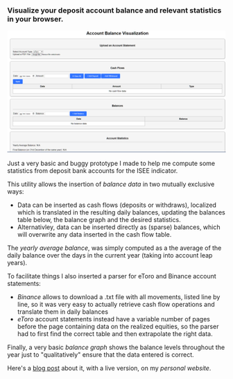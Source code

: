 ### Visualize your deposit account balance and relevant statistics in your browser. 

![Preview image of the web interface](https://github.com/EmanueleMusumeci/TradingAccountStatisticsVisualizer/blob/master/preview.png?raw=true)

Just a very basic and buggy prototype I made to help me compute some statistics from deposit bank accounts for the ISEE indicator.

This utility allows the insertion of *balance data* in two mutually exclusive ways:
* Data can be inserted as cash flows (deposits or withdraws), localized which is translated in the resulting daily balances, updating the balances table below, the balance graph and the desired statistics.
* Alternativley, data can be inserted directly as (sparse) balances, which will overwrite any data inserted in the cash flow table.

The *yearly average balance*, was simply computed as a the average of the daily balance over the days in the current year (taking into account leap years).


To facilitate things I also inserted a parser for eToro and Binance account statements:
* *Binance* allows to download a .txt file with all movements, listed line by line, so it was very easy to actually retrieve cash flow operations and translate them in daily balances
* *eToro* account statements instead have a variable number of pages before the page containing data on the realized equities, so the parser had to first find the correct table and then extrapolate the right data.

Finally, a very basic *balance graph* shows the balance levels throughout the year just to "qualitatively" ensure that the data entered is correct.

Here's a [blog post](https://sites.google.com/view/emanuelemusumeci/blog/account-balance-visualizer) about it, with a live version, on my *personal website*.
